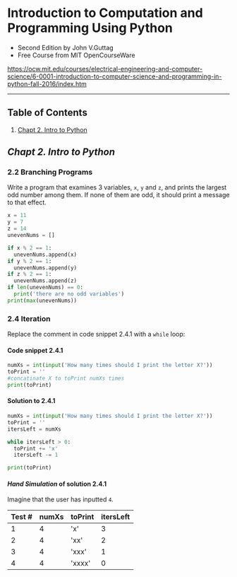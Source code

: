 # Introduction to Computation and Programming Using Python
-  Second Edition by John V.Guttag
- Free Course from MIT OpenCourseWare

https://ocw.mit.edu/courses/electrical-engineering-and-computer-science/6-0001-introduction-to-computer-science-and-programming-in-python-fall-2016/index.htm

----------------------

## Table of Contents

1. [ Chapt 2. Intro to Python ](#chapt-2.-intro-to-python)

<a name="chapt-2.-intro-to-python"></a>

## ___Chapt 2. Intro to Python___

### __2.2 Branching Programs__

Write a program that examines 3 variables, `x`, `y` and `z`, and prints the largest odd number among them. If none of them are odd, it should print a message to that effect. 

```python
x = 11
y = 7
z = 14
unevenNums = []

if x % 2 == 1:
  unevenNums.append(x)
if y % 2 == 1:
  unevenNums.append(y)
if z % 2 == 1:
  unevenNums.append(z)
if len(unevenNums) == 0:
  print('there are no odd variables')
print(max(unevenNums))  
```

### __2.4 Iteration__

Replace the comment in code snippet 2.4.1 with a `while` loop:

#### Code snippet 2.4.1

```python
numXs = int(input('How many times should I print the letter X?'))
toPrint = ''
#concatinate X to toPrint numXs times
print(toPrint)
```

#### Solution to 2.4.1

```python
numXs = int(input('How many times should I print the letter X?'))
toPrint = ''
itersLeft = numXs

while itersLeft > 0:
  toPrint += 'x'
  itersLeft -= 1

print(toPrint)
```

#### _Hand Simulation_ of solution 2.4.1 

Imagine that the user has inputted `4`.

| Test # | numXs | toPrint | itersLeft |
| -------|-------|---------|-----------|
|1       |4      |'x'      |3          |
|2       |4      |'xx'     |2          |
|3       |4      |'xxx'    |1          |
|4       |4      |'xxxx'   |0          |